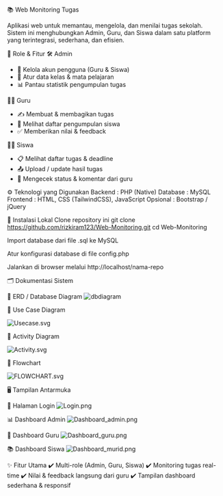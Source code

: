 📚 Web Monitoring Tugas

Aplikasi web untuk memantau, mengelola, dan menilai tugas sekolah. Sistem ini menghubungkan Admin, Guru, dan Siswa dalam satu platform yang terintegrasi, sederhana, dan efisien.

👥 Role & Fitur
🛠️ Admin
- 🔑 Kelola akun pengguna (Guru & Siswa)
- 🏫 Atur data kelas & mata pelajaran
- 📊 Pantau statistik pengumpulan tugas

👨‍🏫 Guru

- ✍️ Membuat & membagikan tugas
- 📂 Melihat daftar pengumpulan siswa
- ✅ Memberikan nilai & feedback

👨‍🎓 Siswa
- 📋 Melihat daftar tugas & deadline
- 📤 Upload / update hasil tugas
- 📨 Mengecek status & komentar dari guru

⚙️ Teknologi yang Digunakan
Backend : PHP (Native)
Database : MySQL
Frontend : HTML, CSS (TailwindCSS), JavaScript
Opsional : Bootstrap / jQuery

🚀 Instalasi Lokal
Clone repository ini
git clone https://github.com/rizkiram123/Web-Monitoring.git
cd Web-Monitoring


Import database dari file .sql ke MySQL

Atur konfigurasi database di file config.php

Jalankan di browser melalui http://localhost/nama-repo

🗂️ Dokumentasi Sistem


📌 ERD / Database Diagram
![dbdiagram](dbdiagram.svg)


📌 Use Case Diagram

![Usecase.svg](Usecase.svg)


📌 Activity Diagram

![Activity.svg](Activity.svg)


📌 Flowchart

![FLOWCHART.svg](FLOWCHART.svg)


🖥️ Tampilan Antarmuka

🔐 Halaman Login
![Login.png](Login.png)


📊 Dashboard Admin
![Dashboard_admin.png](Dashboard_admin.png)


📌 Dashboard Guru
![Dashboard_guru.png](Dashboard_guru.png)


📚 Dashboard Siswa
![Dashboard_murid.png](Dashboard_murid.png)

✨ Fitur Utama
✔️ Multi-role (Admin, Guru, Siswa)
✔️ Monitoring tugas real-time
✔️ Nilai & feedback langsung dari guru
✔️ Tampilan dashboard sederhana & responsif
